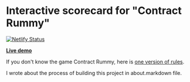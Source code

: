 # Interactive scorecard for "Contract Rummy"

[![Netlify Status](https://api.netlify.com/api/v1/badges/f1bb500c-a707-4b08-b40d-4a9c99a73d03/deploy-status)](https://app.netlify.com/sites/contractscorecard/deploys)

**[Live demo](https://contractscorecard.netlify.app/)**

If you don't know the game Contract Rummy, here is [one version of rules](http://www.pagat.com/rummy/ctrummy.html).

I wrote about the process of building this project in about.markdown file.
